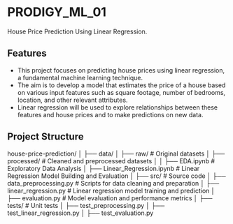 # PRODIGY_ML_01

House Price Prediction Using Linear Regression.

## Features

  - This project focuses on predicting house prices using linear regression, a fundamental machine learning technique.
  - The aim is to develop a model that estimates the price of a house based on various input features such as square footage, number of bedrooms, location, and other relevant attributes.
  -  Linear regression will be used to explore relationships between these features and house prices and to make predictions on new data.

## Project Structure
house-price-prediction/
│
├── data/
│   ├── raw/               # Original datasets
│   ├── processed/         # Cleaned and preprocessed datasets
│
│   ├── EDA.ipynb          # Exploratory Data Analysis
│   ├── Linear_Regression.ipynb # Linear Regression Model Building and Evaluation
│
├── src/                   # Source code
│   ├── data_preprocessing.py  # Scripts for data cleaning and preparation
│   ├── linear_regression.py    # Linear regression model training and prediction
│   ├── evaluation.py           # Model evaluation and performance metrics
│
├── tests/                 # Unit tests
│   ├── test_preprocessing.py
│   ├── test_linear_regression.py
│   ├── test_evaluation.py


